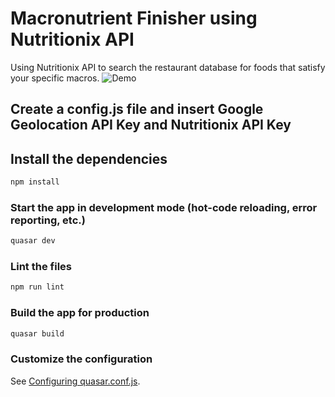 # Macronutrient Finisher using Nutritionix API

Using Nutritionix API to search the restaurant database for foods that satisfy your specific macros.
![Demo](https://gifs.com/gif/macro-finisher-demo-gif-oVpAON)

## Create a config.js file and insert Google Geolocation API Key and Nutritionix API Key

## Install the dependencies
```bash
npm install
```

### Start the app in development mode (hot-code reloading, error reporting, etc.)
```bash
quasar dev
```

### Lint the files
```bash
npm run lint
```

### Build the app for production
```bash
quasar build
```

### Customize the configuration
See [Configuring quasar.conf.js](https://quasar.dev/quasar-cli/quasar-conf-js).
